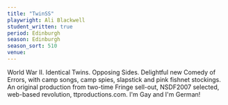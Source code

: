 ```yaml
---
title: "TwinSS"
playwright: Ali Blackwell
student_written: true
period: Edinburgh
season: Edinburgh
season_sort: 510
venue: 
---
```


World War II. Identical Twins. Opposing Sides. Delightful new Comedy of Errors, with camp songs, camp spies, slapstick and pink fishnet stockings. An original production from two-time Fringe sell-out, NSDF2007 selected, web-based revolution, ttproductions.com. I'm Gay and I'm German!
